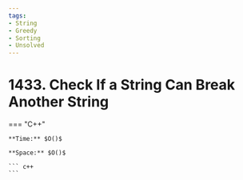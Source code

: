 ```yaml
---
tags:
- String
- Greedy
- Sorting
- Unsolved
---
```



# 1433. Check If a String Can Break Another String

=== "C++"

    **Time:** $O()$

    **Space:** $O()$

    ``` c++
    ```